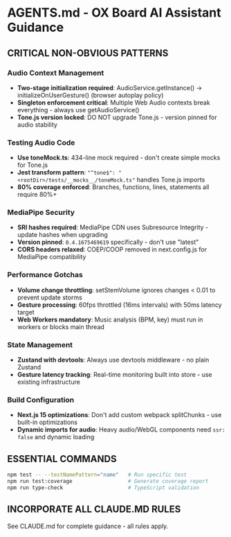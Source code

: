 # AGENTS.md - OX Board AI Assistant Guidance

## CRITICAL NON-OBVIOUS PATTERNS

### Audio Context Management

- **Two-stage initialization required**: AudioService.getInstance() → initializeOnUserGesture() (browser autoplay policy)
- **Singleton enforcement critical**: Multiple Web Audio contexts break everything - always use getAudioService()
- **Tone.js version locked**: DO NOT upgrade Tone.js - version pinned for audio stability

### Testing Audio Code

- **Use toneMock.ts**: 434-line mock required - don't create simple mocks for Tone.js
- **Jest transform pattern**: `"^tone$": "<rootDir>/tests/__mocks__/toneMock.ts"` handles Tone.js imports
- **80% coverage enforced**: Branches, functions, lines, statements all require 80%+

### MediaPipe Security

- **SRI hashes required**: MediaPipe CDN uses Subresource Integrity - update hashes when upgrading
- **Version pinned**: `0.4.1675469619` specifically - don't use "latest"
- **CORS headers relaxed**: COEP/COOP removed in next.config.js for MediaPipe compatibility

### Performance Gotchas

- **Volume change throttling**: setStemVolume ignores changes < 0.01 to prevent update storms
- **Gesture processing**: 60fps throttled (16ms intervals) with 50ms latency target
- **Web Workers mandatory**: Music analysis (BPM, key) must run in workers or blocks main thread

### State Management

- **Zustand with devtools**: Always use devtools middleware - no plain Zustand
- **Gesture latency tracking**: Real-time monitoring built into store - use existing infrastructure

### Build Configuration

- **Next.js 15 optimizations**: Don't add custom webpack splitChunks - use built-in optimizations
- **Dynamic imports for audio**: Heavy audio/WebGL components need `ssr: false` and dynamic loading

## ESSENTIAL COMMANDS

```bash
npm test -- --testNamePattern="name"   # Run specific test
npm run test:coverage                  # Generate coverage report
npm run type-check                     # TypeScript validation
```

## INCORPORATE ALL CLAUDE.MD RULES

See CLAUDE.md for complete guidance - all rules apply.
